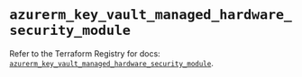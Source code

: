 # `azurerm_key_vault_managed_hardware_security_module`

Refer to the Terraform Registry for docs: [`azurerm_key_vault_managed_hardware_security_module`](https://registry.terraform.io/providers/hashicorp/azurerm/3.93.0/docs/resources/key_vault_managed_hardware_security_module).
